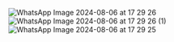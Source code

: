 ![WhatsApp Image 2024-08-06 at 17 29 26](https://github.com/user-attachments/assets/03636583-d410-411c-b41e-71fe1e4a4478)
![WhatsApp Image 2024-08-06 at 17 29 26 (1)](https://github.com/user-attachments/assets/858e4f11-f934-45d2-ae41-1a4d3d73e4da)
![WhatsApp Image 2024-08-06 at 17 29 25](https://github.com/user-attachments/assets/6dd9ad07-0f75-4e32-9723-66a1cfebd7b9)
